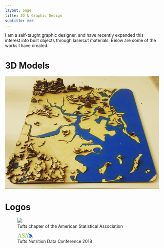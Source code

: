 ```yaml
---
layout: page
title: 3D & Graphic Design
subtitle: ###
---
```


I am a self-taught graphic designer, and have recently expanded this interest into built objects through lasercut materials. Below are some of the works I have created.

# 3D Models
!["3D model of Greater Boston and the Charles River watershed"](img/gbos_lasercut.jpg?raw=true)

# Logos
<figure>
    <img src="Assets/icon.png" width="200">
    <figcaption>Tufts chapter of the American Statistical Association</figcaption>
</figure>

<figure>
    <img src="img/AV_ASAT-LOGO.png" width="50">
    <figcaption>Tufts Nutrition Data Conference 2018</figcaption>
</figure>
